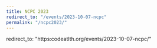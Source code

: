```yaml
---
title: NCPC 2023
redirect_to: "/events/2023-10-07-ncpc"
permalink: "/ncpc2023/"
---
```

redirect_to: "https:codeatlth.org/events/2023-10-07-ncpc/"

